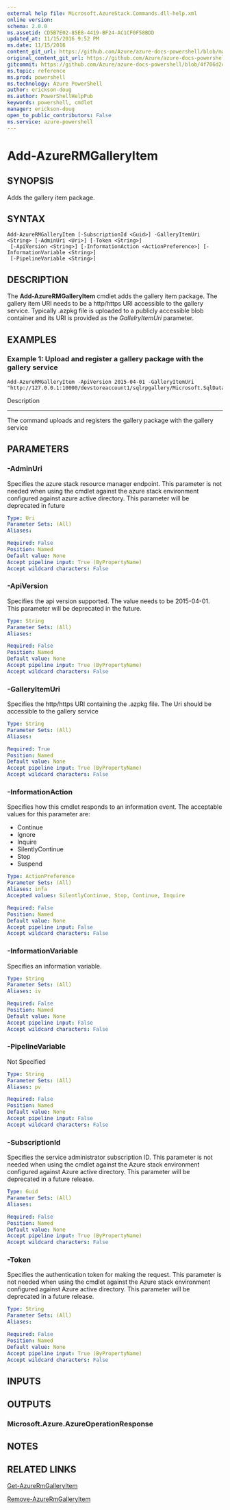 ```yaml
---
external help file: Microsoft.AzureStack.Commands.dll-help.xml
online version:
schema: 2.0.0
ms.assetid: CD5B7E02-85E8-4419-BF24-AC1CF0F58BDD
updated_at: 11/15/2016 9:52 PM
ms.date: 11/15/2016
content_git_url: https://github.com/Azure/azure-docs-powershell/blob/master/azureps-cmdlets-docs/ResourceManager/AzureRM.AzureStackAdmin/v1.2.6/Add-AzureRMGalleryItem.md
original_content_git_url: https://github.com/Azure/azure-docs-powershell/blob/master/azureps-cmdlets-docs/ResourceManager/AzureRM.AzureStackAdmin/v1.2.6/Add-AzureRMGalleryItem.md
gitcommit: https://github.com/Azure/azure-docs-powershell/blob/4f706d2c1618dbb78e7ccf2f58b90336813a13f1/azureps-cmdlets-docs/ResourceManager/AzureRM.AzureStackAdmin/v1.2.6/Add-AzureRMGalleryItem.md
ms.topic: reference
ms.prod: powershell
ms.technology: Azure PowerShell
author: erickson-doug
ms.author: PowerShellHelpPub
keywords: powershell, cmdlet
manager: erickson-doug
open_to_public_contributors: False
ms.service: azure-powershell
---
```


# Add-AzureRMGalleryItem

## SYNOPSIS
Adds the gallery item package.

## SYNTAX

```
Add-AzureRMGalleryItem [-SubscriptionId <Guid>] -GalleryItemUri <String> [-AdminUri <Uri>] [-Token <String>]
 [-ApiVersion <String>] [-InformationAction <ActionPreference>] [-InformationVariable <String>]
 [-PipelineVariable <String>]
```

## DESCRIPTION
The **Add-AzureRMGalleryItem** cmdlet adds the gallery item package.
The gallery item URI needs to be a http/https URI accessible to the gallery service.
Typically .azpkg file is uploaded to a publicly accessible blob container and its URI is provided as the *GallelryItemUri* parameter.

## EXAMPLES

### Example 1: Upload and register a gallery package with the gallery service
```
Add-AzureRMGalleryItem -ApiVersion 2015-04-01 -GalleryItemUri "http://127.0.0.1:10000/devstoreaccount1/sqlrpgallery/Microsoft.SqlDatabase.0.1.0.azpkg"
```

Description

-----------

The command uploads and registers the gallery package with the gallery service

## PARAMETERS

### -AdminUri
Specifies the azure stack resource manager endpoint.
This parameter is not needed when using the cmdlet against the azure stack environment configured against azure active directory.
This parameter will be deprecated in future

```yaml
Type: Uri
Parameter Sets: (All)
Aliases:

Required: False
Position: Named
Default value: None
Accept pipeline input: True (ByPropertyName)
Accept wildcard characters: False
```

### -ApiVersion
Specifies the api version supported.
The value needs to be  2015-04-01.
This parameter will be deprecated in the future.

```yaml
Type: String
Parameter Sets: (All)
Aliases:

Required: False
Position: Named
Default value: None
Accept pipeline input: True (ByPropertyName)
Accept wildcard characters: False
```

### -GalleryItemUri
Specifies the http/https URI containing the .azpkg file.
The Uri should be accessible to the gallery service

```yaml
Type: String
Parameter Sets: (All)
Aliases:

Required: True
Position: Named
Default value: None
Accept pipeline input: True (ByPropertyName)
Accept wildcard characters: False
```

### -InformationAction
Specifies how this cmdlet responds to an information event.
The acceptable values for this parameter are:
* Continue
* Ignore
* Inquire
* SilentlyContinue
* Stop
* Suspend


```yaml
Type: ActionPreference
Parameter Sets: (All)
Aliases: infa
Accepted values: SilentlyContinue, Stop, Continue, Inquire

Required: False
Position: Named
Default value: None
Accept pipeline input: False
Accept wildcard characters: False
```

### -InformationVariable
Specifies an information variable.

```yaml
Type: String
Parameter Sets: (All)
Aliases: iv

Required: False
Position: Named
Default value: None
Accept pipeline input: False
Accept wildcard characters: False
```

### -PipelineVariable
Not Specified

```yaml
Type: String
Parameter Sets: (All)
Aliases: pv

Required: False
Position: Named
Default value: None
Accept pipeline input: False
Accept wildcard characters: False
```

### -SubscriptionId
Specifies the service administrator subscription ID.
This parameter is not needed when using the cmdlet against the Azure stack environment configured against Azure active directory.
This parameter will be deprecated in a future release.

```yaml
Type: Guid
Parameter Sets: (All)
Aliases:

Required: False
Position: Named
Default value: None
Accept pipeline input: True (ByPropertyName)
Accept wildcard characters: False
```

### -Token
Specifies the authentication token for making the request.
This parameter is not needed when using the cmdlet against the Azure stack environment configured against Azure active directory.
This parameter will be deprecated in a future release.

```yaml
Type: String
Parameter Sets: (All)
Aliases:

Required: False
Position: Named
Default value: None
Accept pipeline input: True (ByPropertyName)
Accept wildcard characters: False
```

## INPUTS

## OUTPUTS

### Microsoft.Azure.AzureOperationResponse

## NOTES
## RELATED LINKS

[Get-AzureRmGalleryItem](xref:ResourceManager/AzureRM.AzureStackAdmin/v1.2.6/Get-AzureRmGalleryItem.md)

[Remove-AzureRmGalleryItem](xref:ResourceManager/AzureRM.AzureStackAdmin/v1.2.6/Remove-AzureRmGalleryItem.md)
